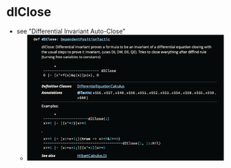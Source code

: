 dIClose
=======
- see "Differential Invariant Auto-Close"
  - ![image.png](../assets/image_1689704653132_0.png)
